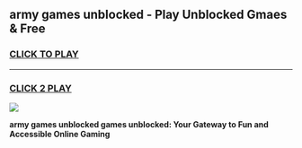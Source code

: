 
## army games unblocked - Play Unblocked Gmaes & Free
<h3>
<a href="https://premium.freeplayer.one?title=army_games_unblocked&ref=19F">CLICK TO PLAY</a></h3>
<hr>

<h3>
<a href="https://premium.freeplayer.one?title=army_games_unblocked&ref=19F">CLICK 2 PLAY</a>
  
</h3>

<a href="https://premium.freeplayer.one?title=army_games_unblocked&ref=19F/"><img src="https://clearcache.store/games.png"></a>


**army games unblocked games unblocked: Your Gateway to Fun and Accessible Online Gaming**

